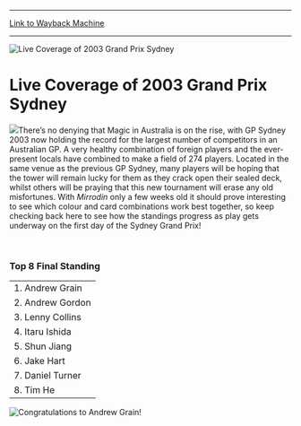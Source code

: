 
---
[Link to Wayback Machine](https://web.archive.org/web/20160303190853/http://magic.wizards.com/en/events/coverage/gpsyd03)

[_metadata_:description]:- "There’s no denying that Magic in Australia is on the rise, with GP Sydney 2003 now holding the record for the largest number of competitors in an Australian GP. A very healthy combination of foreign players and the ever-present locals have combined to make a field of 274 players."
[_metadata_:generator]:- "Drupal 7 (http://drupal.org)"
[_metadata_:node]:- "787941"
[_metadata_:source]:- "div-block-system-main"
[_metadata_:title]:- "Live Coverage of 2003 Grand Prix Sydney"
[_metadata_:wayback_capture_timestamp]:- "2016-03-03 19:08:53"
[_metadata_:wayback_raw_url]:- "https://web.archive.org/web/20160303190853id_/http://magic.wizards.com/en/events/coverage/gpsyd03"
[_metadata_:wayback_url]:- "http://magic.wizards.com/en/events/coverage/gpsyd03"
---







![Live Coverage of 2003 Grand Prix Sydney](https://media.magic.wizards.com/images/banner/large_1_4.jpg)





Live Coverage of 2003 Grand Prix Sydney
=======================================











![](https://media.wizards.com/legacy/global/images/sideboard_events_gpsyd03_pic1_en.jpg)There’s no denying that Magic in Australia is on the rise, with GP Sydney 2003 now holding the record for the largest number of competitors in an Australian GP. A very healthy combination of foreign players and the ever-present locals have combined to make a field of 274 players. Located in the same venue as the previous GP Sydney, many players will be hoping that the tower will remain lucky for them as they crack open their sealed deck, whilst others will be praying that this new tournament will erase any old misfortunes. With *Mirrodin* only a few weeks old it should prove interesting to see which colour and card combinations work best together, so keep checking back here to see how the standings progress as play gets underway on the first day of the Sydney Grand Prix!


 


### Top 8 Final Standing




|  |
| --- |
| 1. Andrew Grain | $2,400 |
| 2. Andrew Gordon | $1,700 |
| 3. Lenny Collins | $1,200 |
| 4. Itaru Ishida | $1,000 |
| 5. Shun Jiang | $800 |
| 6. Jake Hart | $800 |
| 7. Daniel Turner | $800 |
| 8. Tim He | $800 |

![Congratulations to Andrew Grain!](https://media.magic.wizards.com/image_legacy_migration/sideboard/images/gpsyd03/902.jpg)  

 

